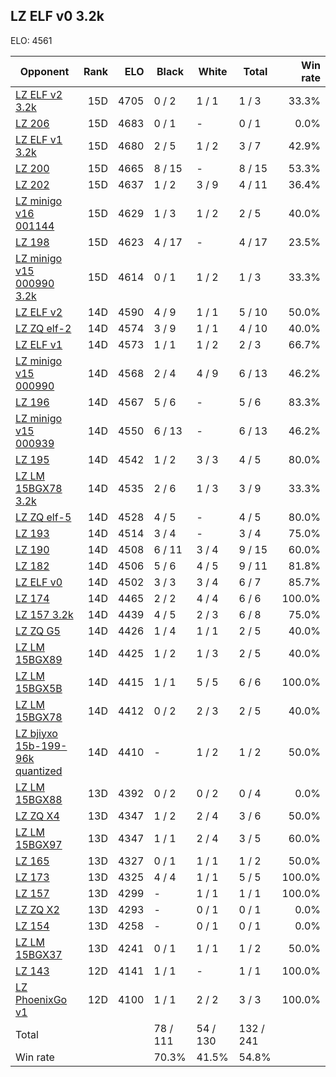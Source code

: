 ## LZ ELF v0 3.2k ##

ELO: 4561

Opponent | Rank | ELO | Black | White | Total | Win rate
---------|-----:|----:|-------|-------|-------|-------:
[LZ ELF v2 3.2k](LZ%20ELF%20v2%203.2k.md) | 15D | 4705 | 0 / 2 | 1 / 1 | 1 / 3 | 33.3%
[LZ 206](LZ%20206.md) | 15D | 4683 | 0 / 1 | - | 0 / 1 | 0.0%
[LZ ELF v1 3.2k](LZ%20ELF%20v1%203.2k.md) | 15D | 4680 | 2 / 5 | 1 / 2 | 3 / 7 | 42.9%
[LZ 200](LZ%20200.md) | 15D | 4665 | 8 / 15 | - | 8 / 15 | 53.3%
[LZ 202](LZ%20202.md) | 15D | 4637 | 1 / 2 | 3 / 9 | 4 / 11 | 36.4%
[LZ minigo v16 001144](LZ%20minigo%20v16%20001144.md) | 15D | 4629 | 1 / 3 | 1 / 2 | 2 / 5 | 40.0%
[LZ 198](LZ%20198.md) | 15D | 4623 | 4 / 17 | - | 4 / 17 | 23.5%
[LZ minigo v15 000990 3.2k](LZ%20minigo%20v15%20000990%203.2k.md) | 15D | 4614 | 0 / 1 | 1 / 2 | 1 / 3 | 33.3%
[LZ ELF v2](LZ%20ELF%20v2.md) | 14D | 4590 | 4 / 9 | 1 / 1 | 5 / 10 | 50.0%
[LZ ZQ elf-2](LZ%20ZQ%20elf-2.md) | 14D | 4574 | 3 / 9 | 1 / 1 | 4 / 10 | 40.0%
[LZ ELF v1](LZ%20ELF%20v1.md) | 14D | 4573 | 1 / 1 | 1 / 2 | 2 / 3 | 66.7%
[LZ minigo v15 000990](LZ%20minigo%20v15%20000990.md) | 14D | 4568 | 2 / 4 | 4 / 9 | 6 / 13 | 46.2%
[LZ 196](LZ%20196.md) | 14D | 4567 | 5 / 6 | - | 5 / 6 | 83.3%
[LZ minigo v15 000939](LZ%20minigo%20v15%20000939.md) | 14D | 4550 | 6 / 13 | - | 6 / 13 | 46.2%
[LZ 195](LZ%20195.md) | 14D | 4542 | 1 / 2 | 3 / 3 | 4 / 5 | 80.0%
[LZ LM 15BGX78 3.2k](LZ%20LM%2015BGX78%203.2k.md) | 14D | 4535 | 2 / 6 | 1 / 3 | 3 / 9 | 33.3%
[LZ ZQ elf-5](LZ%20ZQ%20elf-5.md) | 14D | 4528 | 4 / 5 | - | 4 / 5 | 80.0%
[LZ 193](LZ%20193.md) | 14D | 4514 | 3 / 4 | - | 3 / 4 | 75.0%
[LZ 190](LZ%20190.md) | 14D | 4508 | 6 / 11 | 3 / 4 | 9 / 15 | 60.0%
[LZ 182](LZ%20182.md) | 14D | 4506 | 5 / 6 | 4 / 5 | 9 / 11 | 81.8%
[LZ ELF v0](LZ%20ELF%20v0.md) | 14D | 4502 | 3 / 3 | 3 / 4 | 6 / 7 | 85.7%
[LZ 174](LZ%20174.md) | 14D | 4465 | 2 / 2 | 4 / 4 | 6 / 6 | 100.0%
[LZ 157 3.2k](LZ%20157%203.2k.md) | 14D | 4439 | 4 / 5 | 2 / 3 | 6 / 8 | 75.0%
[LZ ZQ G5](LZ%20ZQ%20G5.md) | 14D | 4426 | 1 / 4 | 1 / 1 | 2 / 5 | 40.0%
[LZ LM 15BGX89](LZ%20LM%2015BGX89.md) | 14D | 4425 | 1 / 2 | 1 / 3 | 2 / 5 | 40.0%
[LZ LM 15BGX5B](LZ%20LM%2015BGX5B.md) | 14D | 4415 | 1 / 1 | 5 / 5 | 6 / 6 | 100.0%
[LZ LM 15BGX78](LZ%20LM%2015BGX78.md) | 14D | 4412 | 0 / 2 | 2 / 3 | 2 / 5 | 40.0%
[LZ bjiyxo 15b-199-96k quantized](LZ%20bjiyxo%2015b-199-96k%20quantized.md) | 14D | 4410 | - | 1 / 2 | 1 / 2 | 50.0%
[LZ LM 15BGX88](LZ%20LM%2015BGX88.md) | 13D | 4392 | 0 / 2 | 0 / 2 | 0 / 4 | 0.0%
[LZ ZQ X4](LZ%20ZQ%20X4.md) | 13D | 4347 | 1 / 2 | 2 / 4 | 3 / 6 | 50.0%
[LZ LM 15BGX97](LZ%20LM%2015BGX97.md) | 13D | 4347 | 1 / 1 | 2 / 4 | 3 / 5 | 60.0%
[LZ 165](LZ%20165.md) | 13D | 4327 | 0 / 1 | 1 / 1 | 1 / 2 | 50.0%
[LZ 173](LZ%20173.md) | 13D | 4325 | 4 / 4 | 1 / 1 | 5 / 5 | 100.0%
[LZ 157](LZ%20157.md) | 13D | 4299 | - | 1 / 1 | 1 / 1 | 100.0%
[LZ ZQ X2](LZ%20ZQ%20X2.md) | 13D | 4293 | - | 0 / 1 | 0 / 1 | 0.0%
[LZ 154](LZ%20154.md) | 13D | 4258 | - | 0 / 1 | 0 / 1 | 0.0%
[LZ LM 15BGX37](LZ%20LM%2015BGX37.md) | 13D | 4241 | 0 / 1 | 1 / 1 | 1 / 2 | 50.0%
[LZ 143](LZ%20143.md) | 12D | 4141 | 1 / 1 | - | 1 / 1 | 100.0%
[LZ PhoenixGo v1](LZ%20PhoenixGo%20v1.md) | 12D | 4100 | 1 / 1 | 2 / 2 | 3 / 3 | 100.0%
Total | | | 78 / 111 | 54 / 130 | 132 / 241 | 
Win rate| | | 70.3% | 41.5% | 54.8% | 
